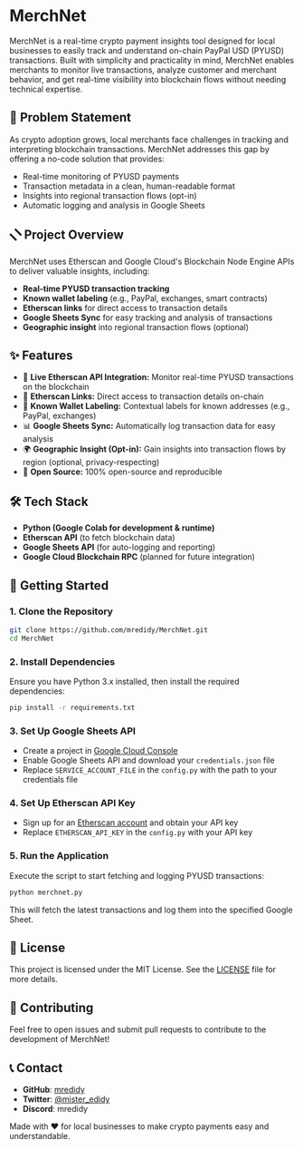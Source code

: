 # MerchNet

MerchNet is a real-time crypto payment insights tool designed for local businesses to easily track and understand on-chain PayPal USD (PYUSD) transactions. Built with simplicity and practicality in mind, MerchNet enables merchants to monitor live transactions, analyze customer and merchant behavior, and get real-time visibility into blockchain flows without needing technical expertise.

## 🚀 Problem Statement

As crypto adoption grows, local merchants face challenges in tracking and interpreting blockchain transactions. MerchNet addresses this gap by offering a no-code solution that provides:

- Real-time monitoring of PYUSD payments
- Transaction metadata in a clean, human-readable format
- Insights into regional transaction flows (opt-in)
- Automatic logging and analysis in Google Sheets

## 🮩 Project Overview

MerchNet uses Etherscan and Google Cloud's Blockchain Node Engine APIs to deliver valuable insights, including:

- **Real-time PYUSD transaction tracking**
- **Known wallet labeling** (e.g., PayPal, exchanges, smart contracts)
- **Etherscan links** for direct access to transaction details
- **Google Sheets Sync** for easy tracking and analysis of transactions
- **Geographic insight** into regional transaction flows (optional)

## ✨ Features

- 🧾 **Live Etherscan API Integration:** Monitor real-time PYUSD transactions on the blockchain
- 🔗 **Etherscan Links:** Direct access to transaction details on-chain
- 🧠 **Known Wallet Labeling:** Contextual labels for known addresses (e.g., PayPal, exchanges)
- 📊 **Google Sheets Sync:** Automatically log transaction data for easy analysis
- 🌍 **Geographic Insight (Opt-in):** Gain insights into transaction flows by region (optional, privacy-respecting)
- 🧪 **Open Source:** 100% open-source and reproducible

## 🛠 Tech Stack

- **Python (Google Colab for development & runtime)**
- **Etherscan API** (to fetch blockchain data)
- **Google Sheets API** (for auto-logging and reporting)
- **Google Cloud Blockchain RPC** (planned for future integration)

## 🏁 Getting Started

### 1. Clone the Repository

```bash
git clone https://github.com/mredidy/MerchNet.git
cd MerchNet
```

### 2. Install Dependencies

Ensure you have Python 3.x installed, then install the required dependencies:

```bash
pip install -r requirements.txt
```

### 3. Set Up Google Sheets API

- Create a project in [Google Cloud Console](https://console.cloud.google.com/)
- Enable Google Sheets API and download your `credentials.json` file
- Replace `SERVICE_ACCOUNT_FILE` in the `config.py` with the path to your credentials file

### 4. Set Up Etherscan API Key

- Sign up for an [Etherscan account](https://etherscan.io/register) and obtain your API key
- Replace `ETHERSCAN_API_KEY` in the `config.py` with your API key

### 5. Run the Application

Execute the script to start fetching and logging PYUSD transactions:

```bash
python merchnet.py
```

This will fetch the latest transactions and log them into the specified Google Sheet.

## 📜 License

This project is licensed under the MIT License. See the [LICENSE](https://github.com/mredidy/MerchNet/blob/main/LICENSE) file for more details.

## 🤝 Contributing

Feel free to open issues and submit pull requests to contribute to the development of MerchNet!

## 📞 Contact

- **GitHub**: [mredidy](https://github.com/mredidy)
- **Twitter**: [@mister_edidy](https://twitter.com/mister_edidy)
- **Discord**: mredidy

Made with ❤️ for local businesses to make crypto payments easy and understandable.
